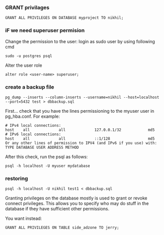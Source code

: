 ### GRANT privilages

```
GRANT ALL PRIVILEGES ON DATABASE myproject TO nikhil;
```

### iF we need superuser permision

Change the permission to the user: login as sudo user by using following cmd

```
sudo -u postgres psql
```
Alter the user role

```
alter role <user-name> superuser;
```

### create a backup file

```
pg_dump --inserts --column-inserts --username=nikhil --host=localhost --port=5432 test > dbbackup.sql
```


First... check that you have the lines permissioning to the myuser user in pg_hba.conf. For example:

```
# IPv4 local connections:
host    all             all             127.0.0.1/32            md5
# IPv6 local connections:
host    all             all             ::1/128                 md5
Or any other lines of permission to IPV4 (and IPv6 if you use) with: TYPE DATABASE USER ADDRESS METHOD

```
After this check, run the psql as follows:

```
psql -h localhost -U myuser mydatabase
```

### restoring

```
psql -h localhost -U nikhil test1 < dbbackup.sql 
```

Granting privileges on the database mostly is used to grant or revoke connect privileges. This allows you to specify who may do stuff in the database if they have sufficient other permissions.

You want instead:

 ```
 GRANT ALL PRIVILEGES ON TABLE side_adzone TO jerry;
 ```
 
